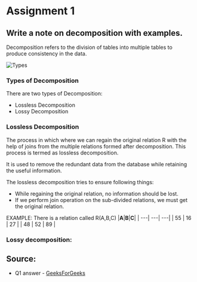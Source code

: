 # Assignment 1

## Write a note on decomposition with examples.
Decomposition refers to the division of tables into multiple tables to produce consistency in the data.

![Types](https://media.geeksforgeeks.org/wp-content/uploads/20240225103808/Screenshot-2024-02-25-103756.png)

### Types of Decomposition

There are two types of Decomposition:
- Lossless Decomposition
- Lossy Decomposition

### Lossless Decomposition
The process in which where we can regain the original relation R with the help of joins from the multiple relations formed after decomposition. This process is termed as lossless decomposition.

It is used to remove the redundant data from the database while retaining the useful information.

The lossless decomposition tries to ensure following things:
- While regaining the original relation, no information should be lost.
- If we perform join operation on the sub-divided relations, we must get the original relation.

EXAMPLE:
There is a relation called R(A,B,C)
|**A**|**B**|**C**|
| ---| ---| ---|
| 55 | 16 | 27 |
| 48 | 52 | 89 |





### Lossy decomposition:

## Source:
- Q1 answer - [GeeksForGeeks](https://www.geeksforgeeks.org/decomposition-in-dbms/)